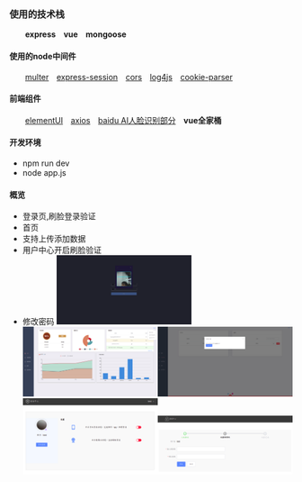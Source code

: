 ### 使用的技术栈
&ensp;&ensp;&ensp;&ensp;**express**&ensp;&ensp;**vue**&ensp;&ensp;**mongoose**
#### 使用的node中间件
&ensp;&ensp;&ensp;&ensp;[multer](https://github.com/expressjs/multer)&ensp;&ensp;[express-session](https://github.com/expressjs/session)&ensp;&ensp;[cors](https://github.com/expressjs/cors)&ensp;&ensp;[log4js](https://github.com/log4js-node/log4js-node)&ensp;&ensp;[cookie-parser](https://github.com/expressjs/cookie-parser)
#### 前端组件
&ensp;&ensp;&ensp;&ensp;[elementUI](http://element-cn.eleme.io)&ensp;&ensp;[axios](https://www.npmjs.com/package/axios)&ensp;&ensp;[baidu AI人脸识别部分](http://ai.baidu.com/tech/face)&ensp;&ensp;**vue全家桶**
#### 开发环境
* npm run dev
* node app.js
#### 概览
* 登录页,刷脸登录验证
* 首页
* 支持上传添加数据
* 用户中心开启刷脸验证
* 修改密码
<img src="https://github.com/chiic/book-back/blob/master/overimgs/login.png" width="50%" height="50%"/><img src="https://github.com/chiic/book-back/blob/master/overimgs/home.png" width="50%" height="50%"/><img src="https://github.com/chiic/book-back/blob/master/overimgs/upload.png" width="50%" height="50%"/><img src="https://github.com/chiic/book-back/blob/master/overimgs/user.png" width="50%" height="50%"/><img src="https://github.com/chiic/book-back/blob/master/overimgs/psd.png" width="50%" height="50%"/>

